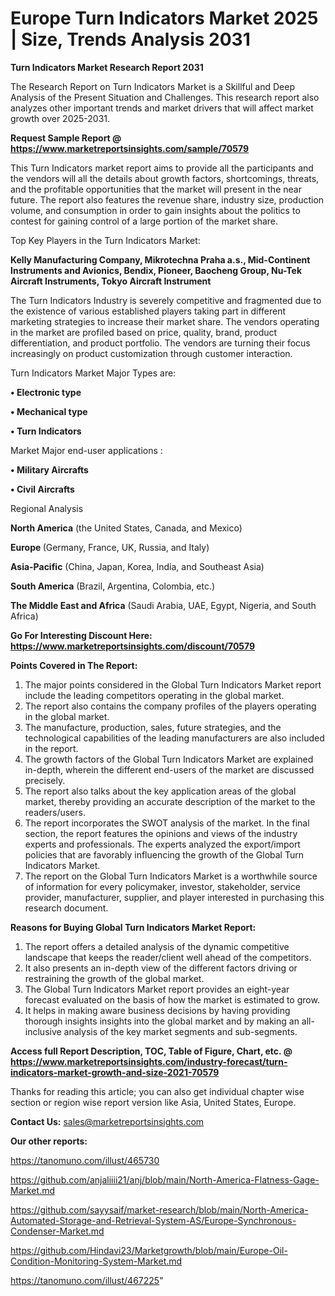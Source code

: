 # Europe Turn Indicators Market 2025 | Size, Trends Analysis 2031

<strong>Turn Indicators Market Research Report 2031</strong>

The Research Report on Turn Indicators Market is a Skillful and Deep Analysis of the Present Situation and Challenges. This research report also analyzes other important trends and market drivers that will affect market growth over 2025-2031.

<strong>Request Sample Report @ <a href=https://www.marketreportsinsights.com/sample/70579>https://www.marketreportsinsights.com/sample/70579</a></strong>

This Turn Indicators market report aims to provide all the participants and the vendors will all the details about growth factors, shortcomings, threats, and the profitable opportunities that the market will present in the near future. The report also features the revenue share, industry size, production volume, and consumption in order to gain insights about the politics to contest for gaining control of a large portion of the market share.

Top Key Players in the Turn Indicators Market:

<strong>Kelly Manufacturing Company, Mikrotechna Praha a.s., Mid-Continent Instruments and Avionics, Bendix, Pioneer, Baocheng Group, Nu-Tek Aircraft Instruments, Tokyo Aircraft Instrument</strong>

The Turn Indicators Industry is severely competitive and fragmented due to the existence of various established players taking part in different marketing strategies to increase their market share. The vendors operating in the market are profiled based on price, quality, brand, product differentiation, and product portfolio. The vendors are turning their focus increasingly on product customization through customer interaction.

Turn Indicators Market Major Types are:

<strong>• Electronic type

• Mechanical type

• Turn Indicators</strong>

Market Major end-user applications :

<strong>• Military Aircrafts

• Civil Aircrafts</strong>

Regional Analysis

</u><strong><b>North America</b></strong> (the United States, Canada, and Mexico)

<strong><b>Europe </b></strong>(Germany, France, UK, Russia, and Italy)

<strong><b>Asia-Pacific</b></strong> (China, Japan, Korea, India, and Southeast Asia)

<strong><b>South America</b></strong> (Brazil, Argentina, Colombia, etc.)

<strong><b>The Middle East and Africa</b></strong> (Saudi Arabia, UAE, Egypt, Nigeria, and South Africa)

<strong>Go For Interesting Discount Here: <a href=https://www.marketreportsinsights.com/discount/70579>https://www.marketreportsinsights.com/discount/70579</a></strong>

<strong>Points Covered in The Report:</strong>
<ol>
  <li>The major points considered in the Global Turn Indicators Market report include the leading competitors operating in the global market.</li>
  <li>The report also contains the company profiles of the players operating in the global market.</li>
  <li>The manufacture, production, sales, future strategies, and the technological capabilities of the leading manufacturers are also included in the report.</li>
  <li>The growth factors of the Global Turn Indicators Market are explained in-depth, wherein the different end-users of the market are discussed precisely.</li>
  <li>The report also talks about the key application areas of the global market, thereby providing an accurate description of the market to the readers/users.</li>
  <li>The report incorporates the SWOT analysis of the market. In the final section, the report features the opinions and views of the industry experts and professionals. The experts analyzed the export/import policies that are favorably influencing the growth of the Global Turn Indicators Market.</li>
  <li>The report on the Global Turn Indicators Market is a worthwhile source of information for every policymaker, investor, stakeholder, service provider, manufacturer, supplier, and player interested in purchasing this research document.</li>
</ol>
<strong>Reasons for Buying Global Turn Indicators Market Report:</strong>

<ol>
  <li>The report offers a detailed analysis of the dynamic competitive landscape that keeps the reader/client well ahead of the competitors.</li>
  <li>It also presents an in-depth view of the different factors driving or restraining the growth of the global market.</li>
  <li>The Global Turn Indicators Market report provides an eight-year forecast evaluated on the basis of how the market is estimated to grow.</li>
  <li>It helps in making aware business decisions by having providing thorough insights insights into the global market and by making an all-inclusive analysis of the key market segments and sub-segments.</li>
</ol>
<strong>Access full Report Description, TOC, Table of Figure, Chart, etc. @ <a href=https://www.marketreportsinsights.com/industry-forecast/turn-indicators-market-growth-and-size-2021-70579>https://www.marketreportsinsights.com/industry-forecast/turn-indicators-market-growth-and-size-2021-70579</a></strong>


Thanks for reading this article; you can also get individual chapter wise section or region wise report version like Asia, United States, Europe.

<strong>Contact Us:</strong>
sales@marketreportsinsights.com

<strong>Our other reports:</strong>

<a href=https://tanomuno.com/illust/465730>https://tanomuno.com/illust/465730</a>

<a href=https://github.com/anjaliiii21/anj/blob/main/North-America-Flatness-Gage-Market.md>https://github.com/anjaliiii21/anj/blob/main/North-America-Flatness-Gage-Market.md</a>

<a href=https://github.com/sayysaif/market-research/blob/main/North-America-Automated-Storage-and-Retrieval-System-AS/Europe-Synchronous-Condenser-Market.md>https://github.com/sayysaif/market-research/blob/main/North-America-Automated-Storage-and-Retrieval-System-AS/Europe-Synchronous-Condenser-Market.md</a>

<a href=https://github.com/Hindavi23/Marketgrowth/blob/main/Europe-Oil-Condition-Monitoring-System-Market.md>https://github.com/Hindavi23/Marketgrowth/blob/main/Europe-Oil-Condition-Monitoring-System-Market.md</a>

<a href=https://tanomuno.com/illust/467225>https://tanomuno.com/illust/467225</a>"
